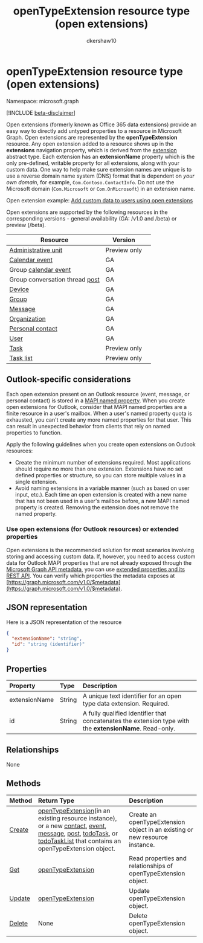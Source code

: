 ﻿---
title: "openTypeExtension resource type (open extensions)"
description: "Open extensions (formerly known as Office 365 data extensions) provide an easy way to directly add untyped properties to a resource in Microsoft Graph."
localization_priority: Normal
author: "dkershaw10"
doc_type: resourcePageType
ms.prod: "extensions"
---

# openTypeExtension resource type (open extensions)

Namespace: microsoft.graph

[!INCLUDE [beta-disclaimer](../../includes/beta-disclaimer.md)]

Open extensions (formerly known as Office 365 data extensions) provide an easy way to directly add untyped properties to a resource in Microsoft Graph.
Open extensions are represented by the **openTypeExtension** resource. Any open extension added to a resource shows up in the **extensions** navigation property,
which is derived from the [extension](extension.md) abstract type.  Each extension has an **extensionName** property which is the only pre-defined,
writable property for all extensions, along with your custom data. One way to help make sure extension names are unique is to use a reverse domain name system (DNS)
format that is dependent on _your own domain_, for example, `Com.Contoso.ContactInfo`. Do not use the Microsoft domain (`Com.Microsoft` or `Com.OnMicrosoft`) in an extension name.

Open extension example: [Add custom data to users using open extensions](/graph/extensibility-open-users)

Open extensions are supported by the following resources in the corresponding versions - general availability (GA: /v1.0 and /beta) or preview (/beta).

| Resource                                     | Version      |     |
| -------------------------------------------- | ------------ | :-- |
| [Administrative unit](administrativeunit.md) | Preview only |     |
| [Calendar event](event.md)                   | GA           |     |
| Group [calendar event](event.md)             | GA           |     |
| Group conversation thread [post](post.md)    | GA           |     |
| [Device](device.md)                          | GA           |     |
| [Group](group.md)                            | GA           |     |
| [Message](message.md)                        | GA           |     |
| [Organization](organization.md)              | GA           |     |
| [Personal contact](contact.md)               | GA           |     |
| [User](user.md)                              | GA           |     |
| [Task](todotask.md)                          | Preview only |     |
| [Task list](todotasklist.md)                 | Preview only |     |

## Outlook-specific considerations

Each open extension present on an Outlook resource (event, message, or personal contact) is stored in a [MAPI named property](https://msdn.microsoft.com/library/cc765864(v=office.15).aspx). When you create open extensions for Outlook, consider that MAPI named properties are a finite resource in a user's mailbox. When a user's named property quota is exhausted, you can't create any more named properties for that user. This can result in unexpected behavior from clients that rely on named properties to function.

Apply the following guidelines when you create open extensions on Outlook resources:

- Create the minimum number of extensions required. Most applications should require no more than one extension. Extensions have no set defined properties or structure, so you can store multiple values in a single extension.
- Avoid naming extensions in a variable manner (such as based on user input, etc.). Each time an open extension is created with a new name that has not been used in a user's mailbox before, a new MAPI named property is created. Removing the extension does not remove the named property.

### Use open extensions (for Outlook resources) or extended properties

Open extensions is the recommended solution for most scenarios involving storing and accessing custom data. If, however,
you need to access custom data for Outlook MAPI properties that are not already exposed through the
[Microsoft Graph API metadata](https://developer.microsoft.com/graph/docs/overview/call_api), you can use
[extended properties and its REST API](extended-properties-overview.md). You can verify which properties the metadata
exposes at [https://graph.microsoft.com/v1.0/$metadata](https://graph.microsoft.com/v1.0/$metadata).

## JSON representation

Here is a JSON representation of the resource

<!-- {
  "blockType": "resource",
  "optionalProperties": [

  ],
  "@odata.type": "microsoft.graph.openTypeExtension"
}-->

```json
{
  "extensionName": "string",
  "id": "string (identifier)"
}

```

## Properties

| Property      | Type   | Description                                                                                              |
| :------------ | :----- | :------------------------------------------------------------------------------------------------------- |
| extensionName | String | A unique text identifier for an open type data extension. Required.                                      |
| id            | String | A fully qualified identifier that concatenates the extension type with the **extensionName**. Read-only. |

## Relationships

None

## Methods

| Method                                                       | Return Type                                                                                                                                                                                                                                                                    | Description                                                                 |
| :----------------------------------------------------------- | :----------------------------------------------------------------------------------------------------------------------------------------------------------------------------------------------------------------------------------------------------------------------------- | :-------------------------------------------------------------------------- |
| [Create](../api/opentypeextension-post-opentypeextension.md) | [openTypeExtension](opentypeextension.md)(in an existing resource instance), or a new [contact](contact.md), [event](event.md), [message](message.md), [post](post.md), [todoTask](todotask.md), or [todoTaskList](todotasklist.md) that contains an openTypeExtension object. | Create an openTypeExtension object in an existing or new resource instance. |
| [Get](../api/opentypeextension-get.md)                       | [openTypeExtension](opentypeextension.md)                                                                                                                                                                                                                                      | Read properties and relationships of openTypeExtension object.              |
| [Update](../api/opentypeextension-update.md)                 | [openTypeExtension](opentypeextension.md)                                                                                                                                                                                                                                      | Update openTypeExtension object.                                            |
| [Delete](../api/opentypeextension-delete.md)                 | None                                                                                                                                                                                                                                                                           | Delete openTypeExtension object.                                            |

<!-- uuid: 8fcb5dbc-d5aa-4681-8e31-b001d5168d79
2015-10-25 14:57:30 UTC -->

<!--
{
  "type": "#page.annotation",
  "description": "openTypeExtension resource",
  "keywords": "",
  "section": "documentation",
  "tocPath": "",
  "suppressions": []
}
-->
